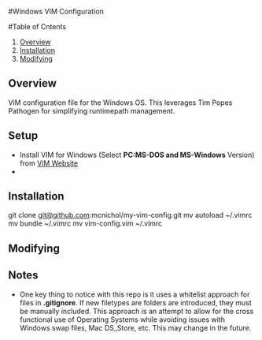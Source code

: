 #Windows VIM Configuration

#Table of Cntents
1. [Overview](#overview)
2. [Installation](#installation)
3. [Modifying](#modifying)

## Overview
ViM configuration file for the Windows OS.  This leverages Tim Popes Pathogen for simplifying runtimepath management.   

## Setup
* Install VIM for Windows (Select **PC:MS-DOS and MS-Windows** Version) from [ViM Website](http://www.vim.org/download.php) 
* 

## Installation
git clone git@github.com:mcnichol/my-vim-config.git
mv autoload  ~/.vimrc
mv bundle ~/.vimrc
mv vim-config.vim ~/.vimrc

## Modifying

## Notes
* One key thing to notice with this repo is it uses a whitelist approach for files in **.gitignore**.  If new filetypes are folders are introduced, they must be manually included.  This approach is an attempt to allow for the cross functional use of Operating Systems while avoiding issues with Windows swap files, Mac DS_Store, etc.  This may change in the future.


